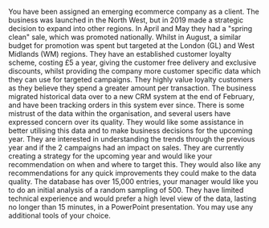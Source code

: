 You have been assigned an emerging ecommerce company as a client. The business was launched in the North West, but in 2019 made a strategic decision to expand into other regions.  In April and May they had a "spring clean" sale, which was promoted nationally. Whilst in August, a similar budget for promotion was spent but targeted at the London (GL) and West Midlands (WM) regions. They have an established customer loyalty scheme, costing £5 a year, giving the customer free delivery and exclusive discounts, whilst providing  the company more customer specific data which they can use for targeted campaigns. They highly value loyalty customers as they believe they spend a greater amount per transaction.
The business migrated historical data over to a new CRM system at the end of February, and have been tracking orders in this system ever since.  There is some mistrust of the data within the organisation, and several users have expressed concern over its quality. They would like some assistance in better utilising this data and to make business decisions for the upcoming year. They are interested in understanding the trends through the previous year and if the 2 campaigns had an impact on sales. They are currently creating a strategy for the upcoming year and would like your recommendation on when and where to target this. They would also like any recommendations for any quick improvements they could make to the data quality.
The database has over 15,000 entries, your manager would like you to do an initial analysis of a random sampling of 500.  They have limited technical experience and would prefer a high level view of the data, lasting no longer than 15 minutes, in a PowerPoint presentation. You may use any additional tools of your choice.
